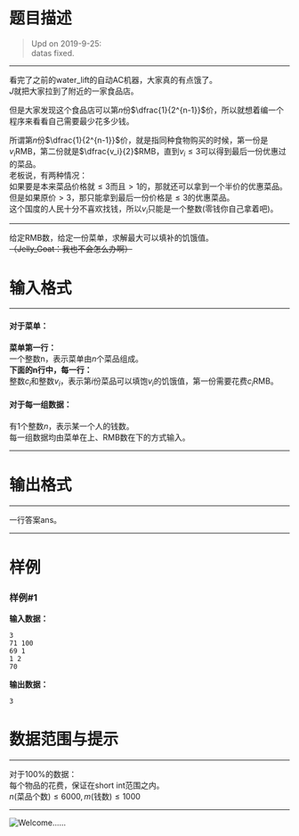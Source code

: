
# 题目描述

> Upd on 2019-9-25:  
> datas fixed.

-----

看完了之前的water_lift的自动AC机器，大家真的有点饿了。     
$J$就把大家拉到了附近的一家食品店。    

但是大家发现这个食品店可以第$n$份$\dfrac{1}{2^{n-1}}$价，所以就想着编一个程序来看看自己需要最少花多少钱。  

所谓第$n$份$\dfrac{1}{2^{n-1}}$价，就是指同种食物购买的时候，第一份是$v_i$RMB，第二份就是$\dfrac{v_i}{2}$RMB，直到$v_i\leq 3$可以得到最后一份优惠过的菜品。   
老板说，有两种情况：    
如果要是本来菜品价格就$\leq 3$而且$>1$的，那就还可以拿到一个半价的优惠菜品。   
但是如果原价$>3$，那只能拿到最后一份价格是$\leq 3$的优惠菜品。    
这个国度的人民十分不喜欢找钱，所以$v_i$只能是一个整数(零钱你自己拿着吧)。

------

给定RMB数，给定一份菜单，求解最大可以填补的饥饿值。   
~~（Jelly_Goat：我也不会怎么办啊）~~    

# 输入格式

------

#### 对于菜单：    
**菜单第一行：**    
一个整数n，表示菜单由$n$个菜品组成。   
**下面的n行中，每一行：**       
整数$c_i$和整数$v_i$，表示第$i$份菜品可以填饱$v_i$的饥饿值，第一份需要花费$c_i$RMB。
#### 对于每一组数据：    
有1个整数$n$，表示某一个人的钱数。     
每一组数据均由菜单在上、RMB数在下的方式输入。

---------

# 输出格式

-------

一行答案ans。

------

# 样例

### 样例#1
**输入数据：**
```
3
71 100
69 1
1 2
70
```
**输出数据：**
```
3
```

# 数据范围与提示

-----------

对于100%的数据：    
每个物品的花费，保证在short int范围之内。    
$n$(菜品个数)$\leq 6000,m$(钱数)$\leq 1000$   

----------

![Welcome......](/source/guoj/1331/img/aHR0cHM6Ly9zMi5heDF4LmNvbS8yMDE5LzA4LzA5L2VxR2VsOC5tZC5qcGc=.jpg)   


